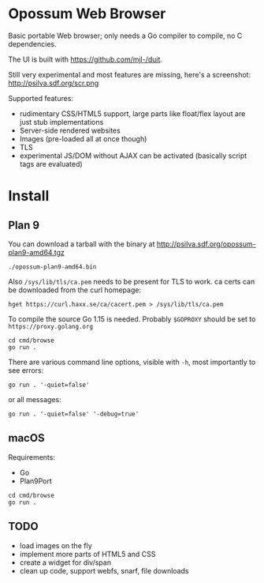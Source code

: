 # Opossum Web Browser

Basic portable Web browser; only needs a Go compiler to compile, no C dependencies.

The UI is built with https://github.com/mjl-/duit.

Still very experimental and most features are missing, here's a screenshot: http://psilva.sdf.org/scr.png

Supported features:

- rudimentary CSS/HTML5 support, large parts like float/flex layout are just stub implementations
- Server-side rendered websites
- Images (pre-loaded all at once though)
- TLS
- experimental JS/DOM without AJAX can be activated (basically script tags are evaluated)

# Install

## Plan 9

You can download a tarball with the binary at http://psilva.sdf.org/opossum-plan9-amd64.tgz

```
./opossum-plan9-amd64.bin
```

Also `/sys/lib/tls/ca.pem` needs to be present for TLS to work. ca certs can be downloaded from the curl homepage:

```
hget https://curl.haxx.se/ca/cacert.pem > /sys/lib/tls/ca.pem
```

To compile the source Go 1.15 is needed. Probably `$GOPROXY` should be set to `https://proxy.golang.org`

```
cd cmd/browse
go run .
```

There are various command line options, visible with `-h`, most importantly to see errors:

```
go run . '-quiet=false'
```

or all messages:

```
go run . '-quiet=false' '-debug=true'
```

## macOS

Requirements:

- Go
- Plan9Port

```
cd cmd/browse
go run .
```

## TODO

- load images on the fly
- implement more parts of HTML5 and CSS
- create a widget for div/span
- clean up code, support webfs, snarf, file downloads
